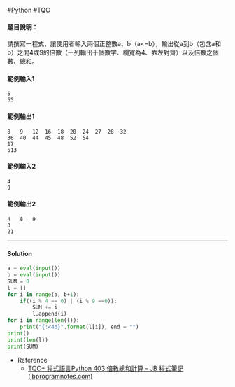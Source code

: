 #Python #TQC 
#### 題目說明：

請撰寫一程式，讓使用者輸入兩個正整數a、b（a<=b），輸出從a到b（包含a和b）之間4或9的倍數（一列輸出十個數字、欄寬為4、靠左對齊）以及倍數之個數、總和。

#### 範例輸入1

```
5
55
```

#### 範例輸出1

```
8   9   12  16  18  20  24  27  28  32  
36  40  44  45  48  52  54  
17
513
```

#### 範例輸入2

```
4
9
```

#### 範例輸出2

```
4   8   9   
3
21
```

---
#### Solution
```python linenums="1" linenums="1"
a = eval(input())
b = eval(input())
SUM = 0
l = []
for i in range(a, b+1):
	if((i % 4 == 0) | (i % 9 ==0)):
		SUM += i
		l.append(i)
for i in range(len(l)):
	print("{:<4d}".format(l[i]), end = "")
print()
print(len(l))
print(SUM)
```
- Reference
	- [TQC+ 程式語言Python 403 倍數總和計算 - JB 程式筆記 (jbprogramnotes.com)](https://jbprogramnotes.com/2020/05/tqc-%e7%a8%8b%e5%bc%8f%e8%aa%9e%e8%a8%80python-403-%e5%80%8d%e6%95%b8%e7%b8%bd%e5%92%8c%e8%a8%88%e7%ae%97/)